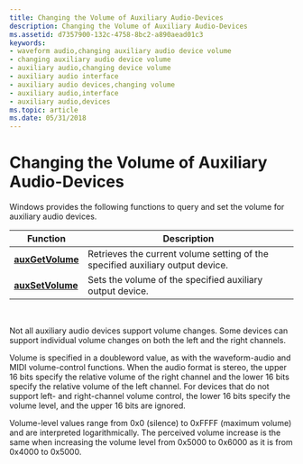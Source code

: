 ```yaml
---
title: Changing the Volume of Auxiliary Audio-Devices
description: Changing the Volume of Auxiliary Audio-Devices
ms.assetid: d7357900-132c-4758-8bc2-a890aead01c3
keywords:
- waveform audio,changing auxiliary audio device volume
- changing auxiliary audio device volume
- auxiliary audio,changing device volume
- auxiliary audio interface
- auxiliary audio devices,changing volume
- auxiliary audio,interface
- auxiliary audio,devices
ms.topic: article
ms.date: 05/31/2018
---
```


# Changing the Volume of Auxiliary Audio-Devices

Windows provides the following functions to query and set the volume for auxiliary audio devices.



| Function                             | Description                                                                    |
|--------------------------------------|--------------------------------------------------------------------------------|
| [**auxGetVolume**](https://msdn.microsoft.com/library/Dd756714(v=VS.85).aspx) | Retrieves the current volume setting of the specified auxiliary output device. |
| [**auxSetVolume**](https://msdn.microsoft.com/library/Dd756717(v=VS.85).aspx) | Sets the volume of the specified auxiliary output device.                      |



 

Not all auxiliary audio devices support volume changes. Some devices can support individual volume changes on both the left and the right channels.

Volume is specified in a doubleword value, as with the waveform-audio and MIDI volume-control functions. When the audio format is stereo, the upper 16 bits specify the relative volume of the right channel and the lower 16 bits specify the relative volume of the left channel. For devices that do not support left- and right-channel volume control, the lower 16 bits specify the volume level, and the upper 16 bits are ignored.

Volume-level values range from 0x0 (silence) to 0xFFFF (maximum volume) and are interpreted logarithmically. The perceived volume increase is the same when increasing the volume level from 0x5000 to 0x6000 as it is from 0x4000 to 0x5000.

 

 




